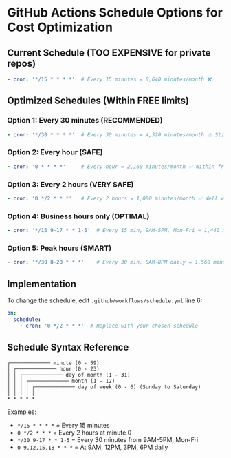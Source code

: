 # GitHub Actions Schedule Options for Cost Optimization

## Current Schedule (TOO EXPENSIVE for private repos)
```yaml
- cron: '*/15 * * * *'  # Every 15 minutes = 8,640 minutes/month ❌
```

## Optimized Schedules (Within FREE limits)

### Option 1: Every 30 minutes (RECOMMENDED)
```yaml
- cron: '*/30 * * * *'  # Every 30 minutes = 4,320 minutes/month ⚠️ Still over limit
```

### Option 2: Every hour (SAFE)
```yaml  
- cron: '0 * * * *'     # Every hour = 2,160 minutes/month ✅ Within free limit
```

### Option 3: Every 2 hours (VERY SAFE)
```yaml
- cron: '0 */2 * * *'   # Every 2 hours = 1,080 minutes/month ✅ Well within limit
```

### Option 4: Business hours only (OPTIMAL)
```yaml
- cron: '*/15 9-17 * * 1-5'  # Every 15 min, 9AM-5PM, Mon-Fri = 1,440 minutes/month ✅
```

### Option 5: Peak hours (SMART)
```yaml
- cron: '*/30 8-20 * * *'    # Every 30 min, 8AM-8PM daily = 1,560 minutes/month ✅
```

## Implementation
To change the schedule, edit `.github/workflows/schedule.yml` line 6:

```yaml
on:
  schedule:
    - cron: '0 */2 * * *'  # Replace with your chosen schedule
```

## Schedule Syntax Reference
```
┌───────────── minute (0 - 59)
│ ┌───────────── hour (0 - 23)
│ │ ┌───────────── day of month (1 - 31)
│ │ │ ┌───────────── month (1 - 12)
│ │ │ │ ┌───────────── day of week (0 - 6) (Sunday to Saturday)
│ │ │ │ │
* * * * *
```

Examples:
- `*/15 * * * *` = Every 15 minutes
- `0 */2 * * *` = Every 2 hours at minute 0
- `*/30 9-17 * * 1-5` = Every 30 minutes from 9AM-5PM, Mon-Fri
- `0 9,12,15,18 * * *` = At 9AM, 12PM, 3PM, 6PM daily